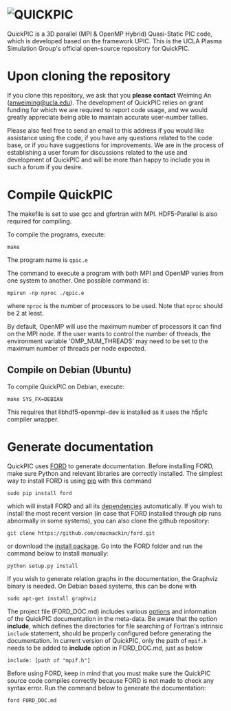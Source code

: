 # ![QUICKPIC](http://exodus.physics.ucla.edu/~uclapic/repo_images/quickpic.png)
QuickPIC is a 3D parallel (MPI & OpenMP Hybrid) Quasi-Static PIC code, which is developed based on the framework UPIC. This is the UCLA Plasma Simulation Group's official open-source repository for QuickPIC.

# Upon cloning the repository

If you clone this repository, we ask that you __please contact__ Weiming An (anweiming@ucla.edu). The development of QuickPIC relies on grant funding for which we are required to report code usage, and we would greatly appreciate being able to maintain accurate user-number tallies.

Please also feel free to send an email to this address if you would like assistance using the code, if you have any questions related to the code base, or if you have suggestions for improvements. We are in the process of establishing a user forum for discussions related to the use and development of QuickPIC and will be more than happy to include you in such a forum if you desire.

# Compile QuickPIC

The makefile is set to use gcc and gfortran with MPI. HDF5-Parallel is also required
for compiling. 

To compile the programs, execute:

```
make
```

The program name is `qpic.e`

The command to execute a program with both MPI and OpenMP varies from
one system to another.  One possible command is:

```
mpirun -np nproc ./qpic.e
```

where `nproc` is the number of processors to be used. Note that `nproc` should be 2 at least.

By default, OpenMP will use the maximum number of processors it can find
on the MPI node.  If the user wants to control the number of threads, the
environment variable 'OMP_NUM_THREADS' may need to be set to the maximum
number of threads per node expected.

## Compile on Debian (Ubuntu)

To compile QuickPIC on Debian, execute:

```
make SYS_FX=DEBIAN
```

This requires that libhdf5-openmpi-dev is installed as it uses the h5pfc compiler wrapper.

# Generate documentation

QuickPIC uses [FORD](https://github.com/cmacmackin/ford) to generate documentation. Before installing FORD, make sure Python and relevant libraries are correctly installed. The simplest way to install FORD is using [pip](https://pip.pypa.io/en/latest/) with this command

```
sudo pip install ford
```

which will install FORD and all its [dependencies](https://github.com/cmacmackin/ford/wiki/Dependencies) automatically. If you wish to install the most recent version (in case that FORD installed through pip runs abnormally in some systems), you can also clone the github repository:

```
git clone https://github.com/cmacmackin/ford.git
```

or download the [install package](https://github.com/cmacmackin/ford/archive/master.zip). Go into the FORD folder and run the command below to install manually:

```
python setup.py install
```

If you wish to generate relation graphs in the documentation, the Graphviz binary is needed. On Debian based systems, this can be done with

```
sudo apt-get install graphviz
```

The project file (FORD_DOC.md) includes various [options](https://github.com/cmacmackin/ford/wiki/Project-File-Options) and information of the QuickPIC documentation in the meta-data. Be aware that the option __include__, which defines the directories for file searching of Fortran's intrinsic `include` statement, should be properly configured before generating the documentation. In current version of QuickPIC, only the path of `mpif.h` needs to be added to __include__ option in FORD_DOC.md, just as below

```
include: [path of "mpif.h"]
```

Before using FORD, keep in mind that you must make sure the QuickPIC source code compiles correctly because FORD is not made to check any syntax error. Run the command below to generate the documentation:

```
ford FORD_DOC.md
```
